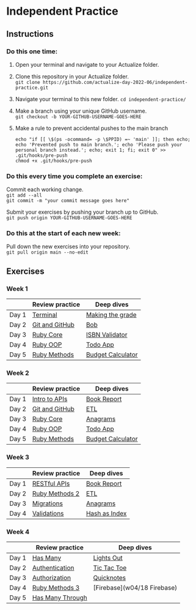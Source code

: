 # Independent Practice

## Instructions

### Do this one time:

1. Open your terminal and navigate to your Actualize folder.

2. Clone this repository in your Actualize folder.  
   `git clone https://github.com/actualize-day-2022-06/independent-practice.git`

3. Navigate your terminal to this new folder.
   `cd independent-practice/`

4. Make a branch using your unique GitHub username.  
   `git checkout -b YOUR-GITHUB-USERNAME-GOES-HERE`

5. Make a rule to prevent accidental pushes to the main branch

   ```
   echo "if [[ \$(ps -ocommand= -p \$PPID) =~ 'main' ]]; then echo; echo 'Prevented push to main branch.'; echo 'Please push your personal branch instead.'; echo; exit 1; fi; exit 0" >> .git/hooks/pre-push
   chmod +x .git/hooks/pre-push
   ```

### Do this every time you complete an exercise:

Commit each working change.  
`git add --all`  
`git commit -m "your commit message goes here"`

Submit your exercises by pushing your branch up to GitHub.  
`git push origin YOUR-GITHUB-USERNAME-GOES-HERE`

### Do this at the start of each new week:

Pull down the new exercises into your repository.  
`git pull origin main --no-edit`

## Exercises

### Week 1

|       | Review practice  | Deep dives  |
| ----- | ----------------------------------------------------------- | ------------------------------------------------- |
| Day 1 | [Terminal](w01/terminal)                                    | [Making the grade](w01/01_grades)                 |
| Day 2 | [Git and GitHub](w01/git_and_github)                        | [Bob](w01/02_bob)                                 |
| Day 3 | [Ruby Core](w01/ruby_core)                                  | [ISBN Validator](w01/03_isbn)                     |
| Day 4 | [Ruby OOP](w01/ruby_oop)                                    | [Todo App](w01/04_todo)                           |
| Day 5 | [Ruby Methods](w01/ruby_methods)                            | [Budget Calculator](w01/05_budget)                |


### Week 2

|       | Review practice  | Deep dives  |
| ----- | ----------------------------------------------------------- | ------------------------------------------------- |
| Day 1 | [Intro to APIs](w02/intro_to_apis)                                    | [Book Report](w02/06_book_report)                 |
| Day 2 | [Git and GitHub](w02/babys_first_rails)                        | [ETL](w02/07_etl)                                 |
| Day 3 | [Ruby Core](w02/be_cruddy)                                  | [Anagrams](w02/08_anagrams)                     |
| Day 4 | [Ruby OOP](w02/more_crud)                                    | [Todo App](w02/09_hash_as_index)                           |
| Day 5 | [Ruby Methods](w02/params)                            | [Budget Calculator](w02/10_temperatures)                |



### Week 3

|       | Review practice  | Deep dives  |
| ----- | ----------------------------------------------------------- | ------------------------------------------------- |
| Day 1 | [RESTful APIs](w03/restful_apis)                                    | [Book Report](w03/11_phonebook)                 |
| Day 2 | [Ruby Methods 2](w03/ruby_methods_2)                        | [ETL](w03/12_playlist)                                 |
| Day 3 | [Migrations](w03/migrations)                                  | [Anagrams](w03/13_nobel_prize_winners)                     |
| Day 4 | [Validations](w03/validations)                                    | [Hash as Index](w03/14_randomizer_gem)                           |



### Week 4

|       | Review practice  | Deep dives  |
| ----- | ----------------------------------------------------------- | ------------------------------------------------- |
| Day 1 | [Has Many](w04/has_many)                                    | [Lights Out](w04/15_lights_out)                 |
| Day 2 | [Authentication](w04/authentication)                        | [Tic Tac Toe](w04/16_tic_tac_toe)                                 |
| Day 3 | [Authorization](w04/authorization)                                  | [Quicknotes](w04/17_quicknotes)                     |
| Day 4 | [Ruby Methods 3](w04/ruby_methods_3)                                    | [Firebase](w04/18 Firebase)                           |
| Day 5 | [Has Many Through](w04/has_many_through)                  


